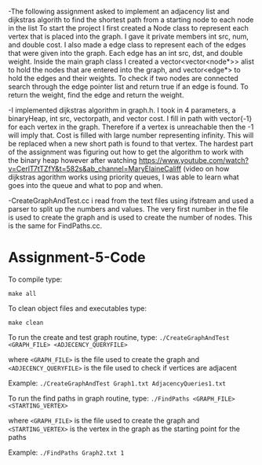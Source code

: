 -The following assignment asked to implement an adjacency list and dijkstras algorith to find the shortest path from a starting node to each node in the list To start the project I first created a Node class to represent each vertex that is placed into the graph. I gave it private members int src, num, and double cost. I also made a edge class to represent each of the edges that were given into the graph. Each edge has an int src, dst, and double weight. Inside the main graph class I created a vector<vector<node*>> alist to hold the nodes that are entered into the graph, and vector<edge*> to hold the edges and their weights. To check if two nodes are connected search through the edge pointer list and return true if an edge is found. To return the weight, find the edge and return the weight.

-I implemented dijkstras algorithm in graph.h. I took in 4 parameters, a binaryHeap, int src, vector<vector>path, and vector cost. I fill in path with vector{-1} for each vertex in the graph. Therefore if a vertex is unreachable then the -1 will imply that. Cost is filled with large number representing infinity. This will be replaced when a new short path is found to that vertex. The hardest part of the assignment was figuring out how to get the algorithm to work with the binary heap however after watching https://www.youtube.com/watch?v=CerlT7tTZfY&t=582s&ab_channel=MaryElaineCaliff (video on how dijkstras agorithm works using priority queues, I was able to learn what goes into the queue and what to pop and when.

-CreateGraphAndTest.cc i read from the text files using ifstream and used a parser to split up the numbers and values. The very first number in the file is used to create the graph and is used to create the number of nodes. This is the same for FindPaths.cc.


# Assignment-5-Code

To compile type:

 `make all`

To clean object files and executables type:

 `make clean`
 
To run the create and test graph routine, type:
`./CreateGraphAndTest <GRAPH_FILE> <ADJECENCY_QUERYFILE>`

where `<GRAPH_FILE>` is the file used to create the graph and
`<ADJECENCY_QUERYFILE>` is the file used to check if vertices
are adjacent

Example:
`./CreateGraphAndTest Graph1.txt AdjacencyQueries1.txt`

To run the find paths in graph routine, type:
`./FindPaths <GRAPH_FILE> <STARTING_VERTEX>`

where `<GRAPH_FILE>` is the file used to create the graph and 
`<STARTING_VERTEX>` is the vertex in the graph as the starting
point for the paths

Example:
`./FindPaths Graph2.txt 1`
